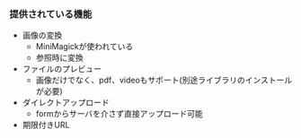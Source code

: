 ### 提供されている機能

* 画像の変換
  * MiniMagickが使われている
  * 参照時に変換
* ファイルのプレビュー
  * 画像だけでなく、pdf、videoもサポート(別途ライブラリのインストールが必要)
* ダイレクトアップロード
  * formからサーバを介さず直接アップロード可能
* 期限付きURL
